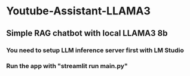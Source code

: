 # Youtube-Assistant-LLAMA3

## Simple RAG chatbot with local LLAMA3 8b

### You need to setup LLM inference server first with LM Studio
### Run the app with "streamlit run main.py"